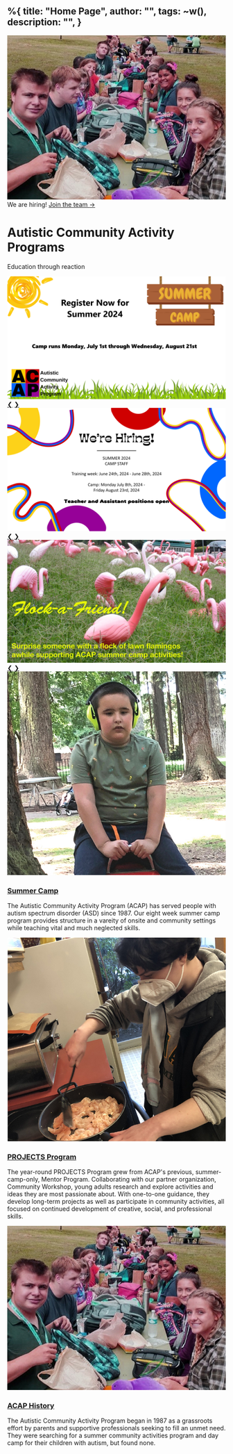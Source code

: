 %{
  title: "Home Page",
  author: "",
  tags: ~w(),
  description: "",
}
---

<div class="relative isolate overflow-hidden h-screen">
<img src="/assets/images/History_04.jpg/" class="absolute inset-0 -z-10 object-top object-cover opacity-[.1] h-screen w-full">
<div class="mx-auto flex flex-col h-full items-center justify-center">
    <div class="hidden sm:mb-8 sm:flex sm:justify-center">
      <div class="relative rounded-full px-3 py-1 text-sm leading-6 text-gray-600 ring-1 ring-gray-900/10 hover:ring-gray-900/20 bg-base-100">
        We are hiring! <a href="#" class="font-semibold text-indigo-600"><span class="absolute inset-0" aria-hidden="true"></span>Join the team <span aria-hidden="true">&rarr;</span></a>
      </div>
    </div>
  <h1 class="text-5xl font-black text-base-content tracking-tight mb-2">
    Autistic Community Activity Programs
  </h1>
  <p class="font-bold text-2xl">Education through reaction</p>
</div>
</div>

<div class="w-10/12 my-10 mx-auto">
  <div class="carousel w-full">
    <div id="slide1" class="carousel-item relative w-full">
      <img src="/assets/images/camper_2024.png" class="w-full bg-white" />
      <div class="absolute flex justify-between transform -translate-y-1/2 left-5 right-5 top-1/2">
        <a href="#slide4" class="btn btn-circle">❮</a> 
        <a href="#slide2" class="btn btn-circle">❯</a>
      </div>
    </div> 
    <div id="slide2" class="carousel-item relative w-full">
      <img src="/assets/images/employee_2024.png" class="w-full" />
      <div class="absolute flex justify-between transform -translate-y-1/2 left-5 right-5 top-1/2">
        <a href="#slide1" class="btn btn-circle">❮</a> 
        <a href="#slide3" class="btn btn-circle">❯</a>
      </div>
    </div> 
    <div id="slide3" class="carousel-item relative w-full">
      <img src="/assets/images/flockafriend.jpg" class="w-full" />
      <div class="absolute flex justify-between transform -translate-y-1/2 left-5 right-5 top-1/2">
        <a href="#slide2" class="btn btn-circle">❮</a> 
        <a href="#slide4" class="btn btn-circle">❯</a>
      </div>
    </div> 
  </div>
</div>

<div class="py-24 sm:py-42 mb-52">
  <div class="mx-auto max-w-7xl px-6 lg:px-8">
    <div class="mx-auto mt-16 grid max-w-2xl grid-cols-1 gap-x-8 gap-y-20 lg:mx-0 lg:max-w-none lg:grid-cols-3">
      <article class="flex flex-col items-start">
        <img src="/assets/images/home-summer.jpg" alt="" class=" w-full rounded-2xl bg-gray-100 object-cover mb-2">
        <h3 class="my-4 text-2xl font-black leading-6 mx-auto">
          <a class="hover:text-secondary" href="/posts/2023/04-02-prank2.html">
            Summer Camp
          </a>
        </h3>
        <p class="mt-5 line-clamp-3 text-sm leading-6 ">
          The Autistic Community Activity Program (ACAP) has served people with autism spectrum disorder (ASD) since 1987. Our eight week summer camp program provides structure in a vareity of onsite and community settings while teaching vital and much neglected skills. 
        </p>
      </article>
      <article class="flex flex-col items-start">
        <img src="/assets/images/home-projects.jpg" alt="" class="w-full rounded-2xl bg-gray-100 object-cover mb-2">
        <h3 class="my-4 text-2xl font-black leading-6 mx-auto">
          <a class="hover:text-secondary" href="/posts/2023/04-02-prank2.html">
            PROJECTS Program
          </a>
        </h3>
        <p class="mt-5 line-clamp-3 text-sm leading-6 ">
          The year-round PROJECTS Program grew from ACAP's previous, summer-camp-only, Mentor Program. Collaborating with our partner organization, Community Workshop, young adults research and explore activities and ideas they are most passionate about. With one-to-one guidance, they develop long-term projects as well as participate in community activities, all focused on continued development of creative, social, and professional skills.
        </p>
      </article>
      <article class="flex flex-col items-start">
        <img src="/assets/images/History_04.jpg" alt="" class="aspect-[16/9] w-full rounded-2xl bg-gray-100 object-cover sm:aspect-[2/1] lg:aspect-[3/2] mb-2">
        <h3 class="my-4 text-2xl font-black leading-6 mx-auto">
          <a class="hover:text-secondary" href="/posts/2023/04-02-prank2.html">
            ACAP History
          </a>
        </h3>
        <p class="mt-5 line-clamp-3 text-sm leading-6 ">
          The Autistic Community Activity Program began in 1987 as a grassroots effort by parents and supportive professionals seeking to fill an unmet need. They were searching for a summer community activities program and day camp for their children with autism, but found none.
        </p>
      </article>
    </div>
  </div>
</div>

